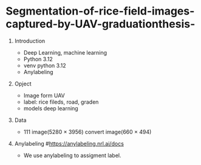 # Segmentation-of-rice-field-images-captured-by-UAV-graduationthesis-
 1. Introduction
    - Deep Learning, machine learning
    - Python 3.12
    - venv python 3.12
    - Anylabeling

 2. Opject
    - Image form UAV
    - label: rice fileds, road, graden
    - models deep learning
 3. Data
    - 111 image(5280 × 3956) convert image(660 × 494)
 4. Anylabeling
    #https://anylabeling.nrl.ai/docs
    - We use anylabeling to assigment label.
    
